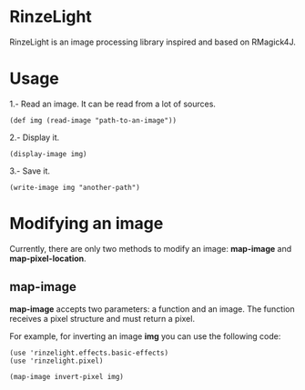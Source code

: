 # RinzeLight

RinzeLight is an image processing library inspired and based on RMagick4J.

# Usage

1.- Read an image. It can be read from a lot of sources.

    (def img (read-image "path-to-an-image"))

2.- Display it.

    (display-image img)

3.- Save it.

    (write-image img "another-path")

# Modifying an image

Currently, there are only two methods to modify an image:
__map-image__ and __map-pixel-location__.

## map-image

__map-image__ accepts two parameters: a function and an image. The
function receives a pixel structure and must return a pixel.

For example, for inverting an image __img__ you can use the following
code:

    (use 'rinzelight.effects.basic-effects)
    (use 'rinzelight.pixel)

    (map-image invert-pixel img)

